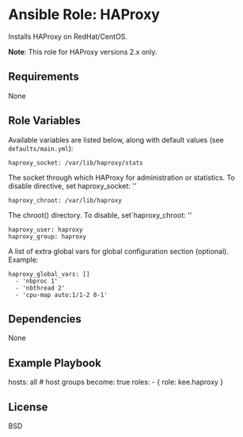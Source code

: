 # Ansible Role: HAProxy

Installs HAProxy on RedHat/CentOS.

**Note**: This role for HAProxy versions 2.x only. 

## Requirements

None

## Role Variables

Available variables are listed below, along with default values (see `defaults/main.yml`):

    haproxy_socket: /var/lib/haproxy/stats

The socket through which HAProxy for administration or statistics. 
To disable directive, set haproxy_socket: ''

    haproxy_chroot: /var/lib/haproxy

The chroot() directory. 
To disable, set`haproxy_chroot: ''

    haproxy_user: haproxy
    haproxy_group: haproxy

A list of extra global vars for global configuration section (optional). 
Example:

    haproxy_global_vars: []
      - 'nbproc 1'
      - 'nbthread 2'
      - 'cpu-map auto:1/1-2 0-1'

## Dependencies

None

## Example Playbook

  hosts: all # host groups 
  become: true
  roles:
    - { role: kee.haproxy }

## License

BSD
